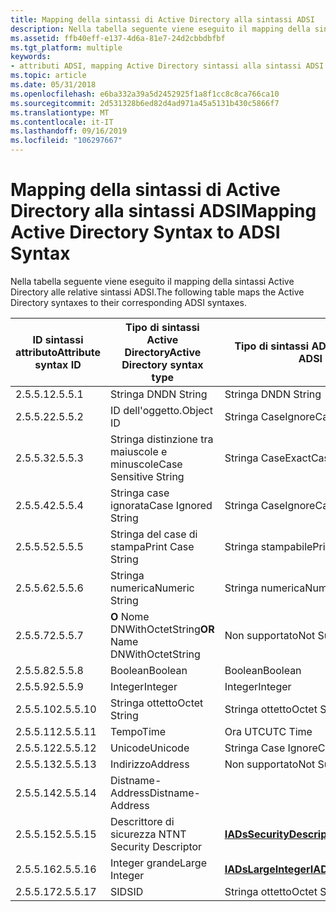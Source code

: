 ```yaml
---
title: Mapping della sintassi di Active Directory alla sintassi ADSI
description: Nella tabella seguente viene eseguito il mapping della sintassi Active Directory alle relative sintassi ADSI.
ms.assetid: ffb40eff-e137-4d6a-81e7-24d2cbbdbfbf
ms.tgt_platform: multiple
keywords:
- attributi ADSI, mapping Active Directory sintassi alla sintassi ADSI
ms.topic: article
ms.date: 05/31/2018
ms.openlocfilehash: e6ba332a39a5d2452925f1a8f1cc8c8ca766ca10
ms.sourcegitcommit: 2d531328b6ed82d4ad971a45a5131b430c5866f7
ms.translationtype: MT
ms.contentlocale: it-IT
ms.lasthandoff: 09/16/2019
ms.locfileid: "106297667"
---
```

# <a name="mapping-active-directory-syntax-to-adsi-syntax"></a><span data-ttu-id="4d9ae-104">Mapping della sintassi di Active Directory alla sintassi ADSI</span><span class="sxs-lookup"><span data-stu-id="4d9ae-104">Mapping Active Directory Syntax to ADSI Syntax</span></span>

<span data-ttu-id="4d9ae-105">Nella tabella seguente viene eseguito il mapping della sintassi Active Directory alle relative sintassi ADSI.</span><span class="sxs-lookup"><span data-stu-id="4d9ae-105">The following table maps the Active Directory syntaxes to their corresponding ADSI syntaxes.</span></span>



| <span data-ttu-id="4d9ae-106">ID sintassi attributo</span><span class="sxs-lookup"><span data-stu-id="4d9ae-106">Attribute syntax ID</span></span> | <span data-ttu-id="4d9ae-107">Tipo di sintassi Active Directory</span><span class="sxs-lookup"><span data-stu-id="4d9ae-107">Active Directory syntax type</span></span>             | <span data-ttu-id="4d9ae-108">Tipo di sintassi ADSI equivalente</span><span class="sxs-lookup"><span data-stu-id="4d9ae-108">Equivalent ADSI syntax type</span></span>                                         |
|---------------------|------------------------------------------|---------------------------------------------------------------------|
| <span data-ttu-id="4d9ae-109">2.5.5.1</span><span class="sxs-lookup"><span data-stu-id="4d9ae-109">2.5.5.1</span></span><br/>  | <span data-ttu-id="4d9ae-110">Stringa DN</span><span class="sxs-lookup"><span data-stu-id="4d9ae-110">DN String</span></span><br/>                     | <span data-ttu-id="4d9ae-111">Stringa DN</span><span class="sxs-lookup"><span data-stu-id="4d9ae-111">DN String</span></span><br/>                                                |
| <span data-ttu-id="4d9ae-112">2.5.5.2</span><span class="sxs-lookup"><span data-stu-id="4d9ae-112">2.5.5.2</span></span><br/>  | <span data-ttu-id="4d9ae-113">ID dell'oggetto.</span><span class="sxs-lookup"><span data-stu-id="4d9ae-113">Object ID</span></span><br/>                     | <span data-ttu-id="4d9ae-114">Stringa CaseIgnore</span><span class="sxs-lookup"><span data-stu-id="4d9ae-114">CaseIgnore String</span></span><br/>                                        |
| <span data-ttu-id="4d9ae-115">2.5.5.3</span><span class="sxs-lookup"><span data-stu-id="4d9ae-115">2.5.5.3</span></span><br/>  | <span data-ttu-id="4d9ae-116">Stringa distinzione tra maiuscole e minuscole</span><span class="sxs-lookup"><span data-stu-id="4d9ae-116">Case Sensitive String</span></span><br/>         | <span data-ttu-id="4d9ae-117">Stringa CaseExact</span><span class="sxs-lookup"><span data-stu-id="4d9ae-117">CaseExact String</span></span><br/>                                         |
| <span data-ttu-id="4d9ae-118">2.5.5.4</span><span class="sxs-lookup"><span data-stu-id="4d9ae-118">2.5.5.4</span></span><br/>  | <span data-ttu-id="4d9ae-119">Stringa case ignorata</span><span class="sxs-lookup"><span data-stu-id="4d9ae-119">Case Ignored String</span></span><br/>           | <span data-ttu-id="4d9ae-120">Stringa CaseIgnore</span><span class="sxs-lookup"><span data-stu-id="4d9ae-120">CaseIgnore String</span></span><br/>                                        |
| <span data-ttu-id="4d9ae-121">2.5.5.5</span><span class="sxs-lookup"><span data-stu-id="4d9ae-121">2.5.5.5</span></span><br/>  | <span data-ttu-id="4d9ae-122">Stringa del case di stampa</span><span class="sxs-lookup"><span data-stu-id="4d9ae-122">Print Case String</span></span><br/>             | <span data-ttu-id="4d9ae-123">Stringa stampabile</span><span class="sxs-lookup"><span data-stu-id="4d9ae-123">Printable String</span></span><br/>                                         |
| <span data-ttu-id="4d9ae-124">2.5.5.6</span><span class="sxs-lookup"><span data-stu-id="4d9ae-124">2.5.5.6</span></span><br/>  | <span data-ttu-id="4d9ae-125">Stringa numerica</span><span class="sxs-lookup"><span data-stu-id="4d9ae-125">Numeric String</span></span><br/>                | <span data-ttu-id="4d9ae-126">Stringa numerica</span><span class="sxs-lookup"><span data-stu-id="4d9ae-126">Numeric String</span></span><br/>                                           |
| <span data-ttu-id="4d9ae-127">2.5.5.7</span><span class="sxs-lookup"><span data-stu-id="4d9ae-127">2.5.5.7</span></span><br/>  | <span data-ttu-id="4d9ae-128">**O** Nome DNWithOctetString</span><span class="sxs-lookup"><span data-stu-id="4d9ae-128">**OR** Name DNWithOctetString</span></span><br/> | <span data-ttu-id="4d9ae-129">Non supportato</span><span class="sxs-lookup"><span data-stu-id="4d9ae-129">Not Supported</span></span><br/>                                            |
| <span data-ttu-id="4d9ae-130">2.5.5.8</span><span class="sxs-lookup"><span data-stu-id="4d9ae-130">2.5.5.8</span></span><br/>  | <span data-ttu-id="4d9ae-131">Boolean</span><span class="sxs-lookup"><span data-stu-id="4d9ae-131">Boolean</span></span><br/>                       | <span data-ttu-id="4d9ae-132">Boolean</span><span class="sxs-lookup"><span data-stu-id="4d9ae-132">Boolean</span></span><br/>                                                  |
| <span data-ttu-id="4d9ae-133">2.5.5.9</span><span class="sxs-lookup"><span data-stu-id="4d9ae-133">2.5.5.9</span></span><br/>  | <span data-ttu-id="4d9ae-134">Integer</span><span class="sxs-lookup"><span data-stu-id="4d9ae-134">Integer</span></span><br/>                       | <span data-ttu-id="4d9ae-135">Integer</span><span class="sxs-lookup"><span data-stu-id="4d9ae-135">Integer</span></span><br/>                                                  |
| <span data-ttu-id="4d9ae-136">2.5.5.10</span><span class="sxs-lookup"><span data-stu-id="4d9ae-136">2.5.5.10</span></span><br/> | <span data-ttu-id="4d9ae-137">Stringa ottetto</span><span class="sxs-lookup"><span data-stu-id="4d9ae-137">Octet String</span></span><br/>                  | <span data-ttu-id="4d9ae-138">Stringa ottetto</span><span class="sxs-lookup"><span data-stu-id="4d9ae-138">Octet String</span></span><br/>                                             |
| <span data-ttu-id="4d9ae-139">2.5.5.11</span><span class="sxs-lookup"><span data-stu-id="4d9ae-139">2.5.5.11</span></span><br/> | <span data-ttu-id="4d9ae-140">Tempo</span><span class="sxs-lookup"><span data-stu-id="4d9ae-140">Time</span></span><br/>                          | <span data-ttu-id="4d9ae-141">Ora UTC</span><span class="sxs-lookup"><span data-stu-id="4d9ae-141">UTC Time</span></span><br/>                                                 |
| <span data-ttu-id="4d9ae-142">2.5.5.12</span><span class="sxs-lookup"><span data-stu-id="4d9ae-142">2.5.5.12</span></span><br/> | <span data-ttu-id="4d9ae-143">Unicode</span><span class="sxs-lookup"><span data-stu-id="4d9ae-143">Unicode</span></span><br/>                       | <span data-ttu-id="4d9ae-144">Stringa Case Ignore</span><span class="sxs-lookup"><span data-stu-id="4d9ae-144">Case Ignore String</span></span><br/>                                       |
| <span data-ttu-id="4d9ae-145">2.5.5.13</span><span class="sxs-lookup"><span data-stu-id="4d9ae-145">2.5.5.13</span></span><br/> | <span data-ttu-id="4d9ae-146">Indirizzo</span><span class="sxs-lookup"><span data-stu-id="4d9ae-146">Address</span></span><br/>                       | <span data-ttu-id="4d9ae-147">Non supportato</span><span class="sxs-lookup"><span data-stu-id="4d9ae-147">Not Supported</span></span><br/>                                            |
| <span data-ttu-id="4d9ae-148">2.5.5.14</span><span class="sxs-lookup"><span data-stu-id="4d9ae-148">2.5.5.14</span></span><br/> | <span data-ttu-id="4d9ae-149">Distname-Address</span><span class="sxs-lookup"><span data-stu-id="4d9ae-149">Distname-Address</span></span><br/>              |                                                                     |
| <span data-ttu-id="4d9ae-150">2.5.5.15</span><span class="sxs-lookup"><span data-stu-id="4d9ae-150">2.5.5.15</span></span><br/> | <span data-ttu-id="4d9ae-151">Descrittore di sicurezza NT</span><span class="sxs-lookup"><span data-stu-id="4d9ae-151">NT Security Descriptor</span></span><br/>        | [<span data-ttu-id="4d9ae-152">**IADsSecurityDescriptor**</span><span class="sxs-lookup"><span data-stu-id="4d9ae-152">**IADsSecurityDescriptor**</span></span>](/windows/desktop/api/Iads/nn-iads-iadssecuritydescriptor)<br/> |
| <span data-ttu-id="4d9ae-153">2.5.5.16</span><span class="sxs-lookup"><span data-stu-id="4d9ae-153">2.5.5.16</span></span><br/> | <span data-ttu-id="4d9ae-154">Integer grande</span><span class="sxs-lookup"><span data-stu-id="4d9ae-154">Large Integer</span></span><br/>                 | [<span data-ttu-id="4d9ae-155">**IADsLargeInteger**</span><span class="sxs-lookup"><span data-stu-id="4d9ae-155">**IADsLargeInteger**</span></span>](/windows/desktop/api/Iads/nn-iads-iadslargeinteger)<br/>             |
| <span data-ttu-id="4d9ae-156">2.5.5.17</span><span class="sxs-lookup"><span data-stu-id="4d9ae-156">2.5.5.17</span></span><br/> | <span data-ttu-id="4d9ae-157">SID</span><span class="sxs-lookup"><span data-stu-id="4d9ae-157">SID</span></span><br/>                           | <span data-ttu-id="4d9ae-158">Stringa ottetto</span><span class="sxs-lookup"><span data-stu-id="4d9ae-158">Octet String</span></span><br/>                                             |



 

 

 





